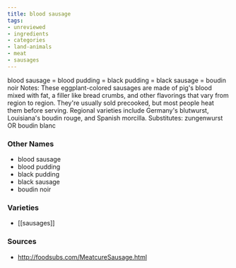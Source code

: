 ```yaml
---
title: blood sausage
tags:
- unreviewed
- ingredients
- categories
- land-animals
- meat
- sausages
---
```

blood sausage = blood pudding = black pudding = black sausage = boudin noir Notes: These eggplant-colored sausages are made of pig's blood mixed with fat, a filler like bread crumbs, and other flavorings that vary from region to region. They're usually sold precooked, but most people heat them before serving. Regional varieties include Germany's blutwurst, Louisiana's boudin rouge, and Spanish morcilla. Substitutes: zungenwurst OR boudin blanc

### Other Names

* blood sausage
* blood pudding
* black pudding
* black sausage
* boudin noir

### Varieties

* [[sausages]]

### Sources
* http://foodsubs.com/MeatcureSausage.html
